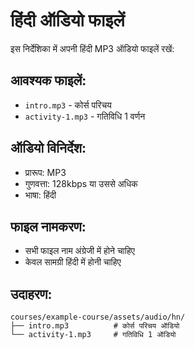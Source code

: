 # हिंदी ऑडियो फाइलें

इस निर्देशिका में अपनी हिंदी MP3 ऑडियो फाइलें रखें:

## आवश्यक फाइलें:
- `intro.mp3` - कोर्स परिचय
- `activity-1.mp3` - गतिविधि 1 वर्णन

## ऑडियो विनिर्देश:
- प्रारूप: MP3
- गुणवत्ता: 128kbps या उससे अधिक
- भाषा: हिंदी

## फाइल नामकरण:
- सभी फाइल नाम अंग्रेजी में होने चाहिए
- केवल सामग्री हिंदी में होनी चाहिए

## उदाहरण:
```
courses/example-course/assets/audio/hn/
├── intro.mp3          # कोर्स परिचय ऑडियो
└── activity-1.mp3     # गतिविधि 1 ऑडियो
```